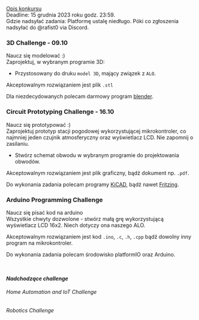 [Opis konkursu](./mini-competition.md)<br/>
Deadline: 15 grudnia 2023 roku godz. 23:59.<br/>
Gdzie nadsyłać zadania: Platformę ustalę niedługo. Póki co zgłoszenia nadsyłać do @rafist0 via Discord.

### 3D Challenge - 09.10
Naucz się modelować :)<br/>
Zaprojektuj, w wybranym programie 3D:
- Przystosowany do druku `model 3D`, mający związek z `ALO`.

Akceptowalnym rozwiązaniem jest plik `.stl`

Dla niezdecydowanych polecam darmowy program [blender](https://www.blender.org/).

### Circuit Prototyping Challenge - 16.10
Naucz się prototypować :)<br/>
Zaprojektuj prototyp stacji pogodowej wykorzystującej mikrokontroler, co najmniej jeden czujnik atmosferyczny oraz wyświetlacz LCD. Nie zapomnij o zasilaniu.
- Stwórz schemat obwodu w wybranym programie do projektowania obwodów.

Akceptowalnym rozwiązaniem jest plik graficzny, bądź dokument np. `.pdf`.

Do wykonania zadania polecam programy [KiCAD](https://www.kicad.org/), bądź nawet [Fritzing](https://fritzing.org/).

### Arduino Programming Challenge
Naucz się pisać kod na arduino<br/>
Wszystkie chwyty dozwolone - stwórz małą grę wykorzystującą wyświetlacz LCD 16x2. Niech dotyczy ona naszego ALO.

Akceptowalnym rozwiązaniem jest kod `.ino`, `.c`, `.h`, `.cpp` bądź dowolny inny program na mikrokontroler.

Do wykonania zadania polecam środowisko platformIO oraz Arduino.

<br/><br/>
***Nadchodzące challenge***

###### Home Automation and IoT Challenge
###### Robotics Challenge
